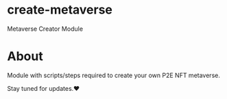 # create-metaverse

Metaverse Creator Module

# About

Module with scripts/steps required to create your own P2E NFT metaverse.

Stay tuned for updates.❤️
